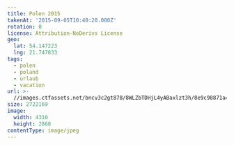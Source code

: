 ```yaml
---
title: Polen 2015
takenAt: '2015-09-05T10:40:20.000Z'
rotation: 0
license: Attribution-NoDerivs License
geo:
  lat: 54.147223
  lng: 21.747833
tags:
  - polen
  - poland
  - urlaub
  - vacation
url: >-
  //images.ctfassets.net/bncv3c2gt878/8WLZbTDHjL4yABaxlzt3h/8e9c98871a4d17fa6ef10966f4081338/polen-2015_25324813094_o
size: 2722169
image:
  width: 4310
  height: 2868
contentType: image/jpeg
---
```


